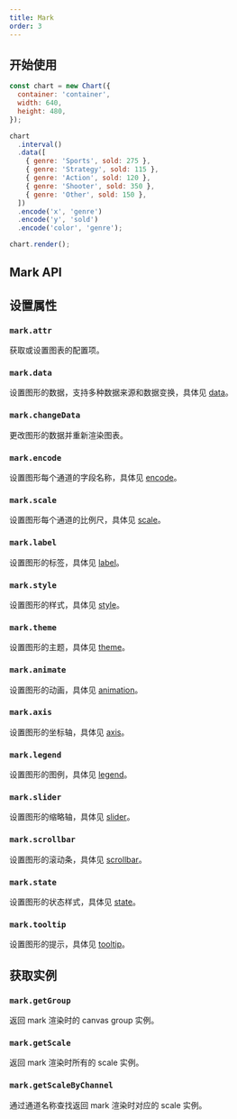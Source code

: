 ```yaml
---
title: Mark
order: 3
---
```


## 开始使用

```js
const chart = new Chart({
  container: 'container',
  width: 640,
  height: 480,
});

chart
  .interval()
  .data([
    { genre: 'Sports', sold: 275 },
    { genre: 'Strategy', sold: 115 },
    { genre: 'Action', sold: 120 },
    { genre: 'Shooter', sold: 350 },
    { genre: 'Other', sold: 150 },
  ])
  .encode('x', 'genre')
  .encode('y', 'sold')
  .encode('color', 'genre');

chart.render();
```

## Mark API

## 设置属性

### `mark.attr`

获取或设置图表的配置项。

### `mark.data`

设置图形的数据，支持多种数据来源和数据变换，具体见 [data](/manual/core/data/overview)。

### `mark.changeData`

更改图形的数据并重新渲染图表。

### `mark.encode`

设置图形每个通道的字段名称，具体见 [encode](/manual/core/encode)。

### `mark.scale`

设置图形每个通道的比例尺，具体见 [scale](/manual/core/scale/overview)。

### `mark.label`

设置图形的标签，具体见 [label](/manual/core/label/overview)。

### `mark.style`

设置图形的样式，具体见 [style](/manual/core/style)。

### `mark.theme`

设置图形的主题，具体见 [theme](/manual/core/theme/overview)。

### `mark.animate`

设置图形的动画，具体见 [animation](/manual/core/animate/overview)。

### `mark.axis`

设置图形的坐标轴，具体见 [axis](/manual/component/axis)。

### `mark.legend`

设置图形的图例，具体见 [legend](/manual/component/legend)。

### `mark.slider`

设置图形的缩略轴，具体见 [slider](/manual/component/slider)。

### `mark.scrollbar`

设置图形的滚动条，具体见 [scrollbar](/manual/component/scrollbar)。

### `mark.state`

设置图形的状态样式，具体见 [state](/manual/core/state)。

### `mark.tooltip`

设置图形的提示，具体见 [tooltip](/manual/component/tooltip)。

## 获取实例

### `mark.getGroup`

返回 mark 渲染时的 canvas group 实例。

### `mark.getScale`

返回 mark 渲染时所有的 scale 实例。

### `mark.getScaleByChannel`

通过通道名称查找返回 mark 渲染时对应的 scale 实例。
